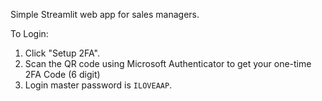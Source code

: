 Simple Streamlit web app for sales managers.

To Login:
1. Click "Setup 2FA".
2. Scan the QR code using Microsoft Authenticator to get your one-time 2FA Code (6 digit)
3. Login master password is `ILOVEAAP`.
